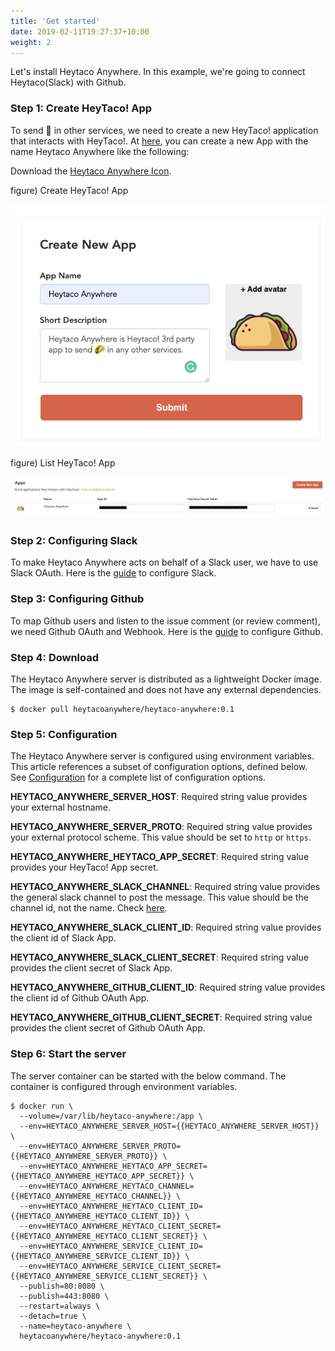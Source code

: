 ```yaml
---
title: 'Get started'
date: 2019-02-11T19:27:37+10:00
weight: 2
---
```


Let's install Heytaco Anywhere. In this example, we're going to connect Heytaco(Slack) with Github.

### Step 1: Create HeyTaco! App

To send  🌮  in other services, we need to create a new HeyTaco! application that interacts with HeyTaco!.  At [here](https://www.heytaco.chat/team/apps/create), you can create a new App with the name Heytaco Anywhere like the following:

Download the [Heytaco Anywhere Icon](/images/taco.png).

figure) Create HeyTaco! App

![Heytaco Create App](/images/heytaco-create-app.png)

figure) List HeyTaco! App

![Heytaco Apps](/images/heytaco-apps.png)


### Step 2: Configuring Slack 

To make Heytaco Anywhere acts on behalf of a Slack user, we have to use Slack OAuth. Here is the [guide](/docs/configuration#slack) to configure Slack.

### Step 3:  Configuring Github

To map Github users and listen to the issue comment (or review comment), we need Github OAuth and Webhook. Here is the [guide](/docs/configuration#github) to configure Github.

### Step 4: Download

The Heytaco Anywhere server is distributed as a lightweight Docker image. The image is self-contained and does not have any external dependencies.

```shell
$ docker pull heytacoanywhere/heytaco-anywhere:0.1
```

### Step 5: Configuration

The Heytaco Anywhere server is configured using environment variables. This article references a subset of configuration options, defined below. See [Configuration](/docs/reference) for a complete list of configuration options.

**HEYTACO_ANYWHERE_SERVER_HOST**: Required string value provides your external hostname.

**HEYTACO_ANYWHERE_SERVER_PROTO**: Required string value provides your external protocol scheme. This value should be set to `http` or `https`. 

**HEYTACO_ANYWHERE_HEYTACO_APP_SECRET**: Required string value provides your HeyTaco! App secret.

**HEYTACO_ANYWHERE_SLACK_CHANNEL**: Required string value provides the general slack channel to post the message. This value should be the channel id, not the name. Check [here](https://stackoverflow.com/questions/40940327/what-is-the-simplest-way-to-find-a-slack-team-id-and-a-channel-id).

**HEYTACO_ANYWHERE_SLACK_CLIENT_ID**: Required string value provides the client id of Slack App.

**HEYTACO_ANYWHERE_SLACK_CLIENT_SECRET**: Required string value provides the client secret of Slack App.

**HEYTACO_ANYWHERE_GITHUB_CLIENT_ID**: Required string value provides the client id of Github OAuth App.

**HEYTACO_ANYWHERE_GITHUB_CLIENT_SECRET**: Required string value provides the client secret of Github OAuth App.

### Step 6: Start the server

The server container can be started with the below command. The container is configured through environment variables. 

```shell
$ docker run \
  --volume=/var/lib/heytaco-anywhere:/app \
  --env=HEYTACO_ANYWHERE_SERVER_HOST={{HEYTACO_ANYWHERE_SERVER_HOST}} \
  --env=HEYTACO_ANYWHERE_SERVER_PROTO={{HEYTACO_ANYWHERE_SERVER_PROTO}} \
  --env=HEYTACO_ANYWHERE_HEYTACO_APP_SECRET={{HEYTACO_ANYWHERE_HEYTACO_APP_SECRET}} \
  --env=HEYTACO_ANYWHERE_HEYTACO_CHANNEL={{HEYTACO_ANYWHERE_HEYTACO_CHANNEL}} \
  --env=HEYTACO_ANYWHERE_HEYTACO_CLIENT_ID={{HEYTACO_ANYWHERE_HEYTACO_CLIENT_ID}} \
  --env=HEYTACO_ANYWHERE_HEYTACO_CLIENT_SECRET={{HEYTACO_ANYWHERE_HEYTACO_CLIENT_SECRET}} \
  --env=HEYTACO_ANYWHERE_SERVICE_CLIENT_ID={{HEYTACO_ANYWHERE_SERVICE_CLIENT_ID}} \
  --env=HEYTACO_ANYWHERE_SERVICE_CLIENT_SECRET={{HEYTACO_ANYWHERE_SERVICE_CLIENT_SECRET}} \
  --publish=80:8080 \
  --publish=443:8080 \
  --restart=always \
  --detach=true \
  --name=heytaco-anywhere \
  heytacoanywhere/heytaco-anywhere:0.1
```
